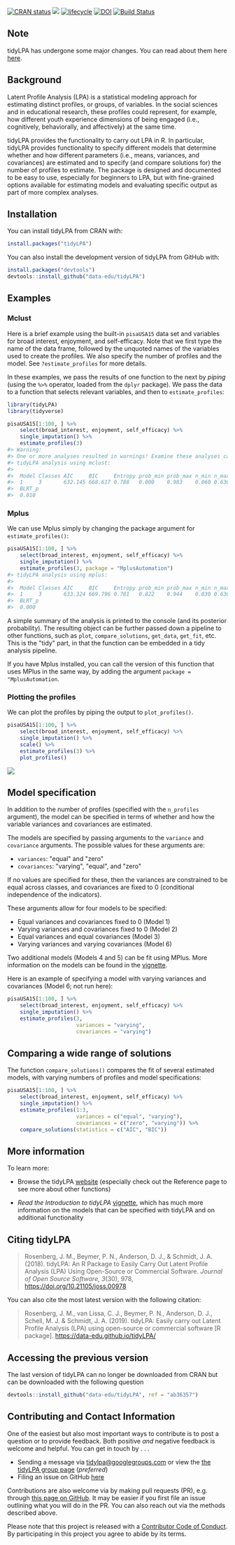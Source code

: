 
<!-- README.md is generated from README.Rmd. Please edit that file -->
[![CRAN status](https://www.r-pkg.org/badges/version/tidyLPA)](https://cran.r-project.org/package=tidyLPA) [![](https://cranlogs.r-pkg.org/badges/tidyLPA)](https://cran.r-project.org/package=tidyLPA) [![lifecycle](https://img.shields.io/badge/lifecycle-maturing-blue.svg)](https://www.tidyverse.org/lifecycle/#stable) [![DOI](http://joss.theoj.org/papers/10.21105/joss.00978/status.svg)](https://doi.org/10.21105/joss.00978) [![Build Status](https://travis-ci.org/data-edu/tidyLPA.svg?branch=master)](https://travis-ci.org/data-edu/tidyLPA)

Note
----

tidyLPA has undergone some major changes. You can read about them here [here](https://data-edu.github.io/tidyLPA/articles/introduction-to-major-changes.html).

Background
----------

Latent Profile Analysis (LPA) is a statistical modeling approach for estimating distinct profiles, or groups, of variables. In the social sciences and in educational research, these profiles could represent, for example, how different youth experience dimensions of being engaged (i.e., cognitively, behaviorally, and affectively) at the same time.

tidyLPA provides the functionality to carry out LPA in R. In particular, tidyLPA provides functionality to specify different models that determine whether and how different parameters (i.e., means, variances, and covariances) are estimated and to specify (and compare solutions for) the number of profiles to estimate. The package is designed and documented to be easy to use, especially for beginners to LPA, but with fine-grained options available for estimating models and evaluating specific output as part of more complex analyses.

Installation
------------

You can install tidyLPA from CRAN with:

``` r
install.packages("tidyLPA")
```

You can also install the development version of tidyLPA from GitHub with:

``` r
install.packages("devtools")
devtools::install_github("data-edu/tidyLPA")
```

Examples
--------

### Mclust

Here is a brief example using the built-in `pisaUSA15` data set and variables for broad interest, enjoyment, and self-efficacy. Note that we first type the name of the data frame, followed by the unquoted names of the variables used to create the profiles. We also specify the number of profiles and the model. See `?estimate_profiles` for more details.

In these examples, we pass the results of one function to the next by *piping* (using the `%>%` operator, loaded from the `dplyr` package). We pass the data to a function that selects relevant variables, and then to `estimate_profiles`:

``` r
library(tidyLPA)
library(tidyverse)
```

``` r
pisaUSA15[1:100, ] %>%
    select(broad_interest, enjoyment, self_efficacy) %>%
    single_imputation() %>%
    estimate_profiles(3)
#> Warning: 
#> One or more analyses resulted in warnings! Examine these analyses carefully: model_1_class_3
#> tidyLPA analysis using mclust: 
#> 
#>  Model Classes AIC     BIC     Entropy prob_min prob_max n_min n_max
#>  1     3       632.145 668.617 0.788   0.000    0.983    0.060 0.630
#>  BLRT_p
#>  0.010
```

### Mplus

We can use Mplus simply by changing the package argument for `estimate_profiles()`:

``` r
pisaUSA15[1:100, ] %>%
    select(broad_interest, enjoyment, self_efficacy) %>%
    single_imputation() %>%
    estimate_profiles(3, package = "MplusAutomation")
#> tidyLPA analysis using mplus: 
#> 
#>  Model Classes AIC     BIC     Entropy prob_min prob_max n_min n_max
#>  1     3       633.324 669.796 0.781   0.822    0.944    0.030 0.630
#>  BLRT_p
#>  0.000
```

A simple summary of the analysis is printed to the console (and its posterior probability). The resulting object can be further passed down a pipeline to other functions, such as `plot`, `compare_solutions`, `get_data`, `get_fit`, etc. This is the "tidy" part, in that the function can be embedded in a tidy analysis pipeline.

If you have Mplus installed, you can call the version of this function that uses MPlus in the same way, by adding the argument `package = "MplusAutomation`.

### Plotting the profiles

We can plot the profiles by piping the output to `plot_profiles()`.

``` r
pisaUSA15[1:100, ] %>%
    select(broad_interest, enjoyment, self_efficacy) %>%
    single_imputation() %>%
    scale() %>%
    estimate_profiles(3) %>% 
    plot_profiles()
```

![](man/figures/README-unnamed-chunk-6-1.png)

Model specification
-------------------

In addition to the number of profiles (specified with the `n_profiles` argument), the model can be specified in terms of whether and how the variable variances and covariances are estimated.

The models are specified by passing arguments to the `variance` and `covariance` arguments. The possible values for these arguments are:

-   `variances`: "equal" and "zero"
-   `covariances`: "varying", "equal", and "zero"

If no values are specified for these, then the variances are constrained to be equal across classes, and covariances are fixed to 0 (conditional independence of the indicators).

These arguments allow for four models to be specified:

-   Equal variances and covariances fixed to 0 (Model 1)
-   Varying variances and covariances fixed to 0 (Model 2)
-   Equal variances and equal covariances (Model 3)
-   Varying variances and varying covariances (Model 6)

Two additional models (Models 4 and 5) can be fit using MPlus. More information on the models can be found in the [vignette](https://data-edu.github.io/tidyLPA/articles/Introduction_to_tidyLPA.html).

Here is an example of specifying a model with varying variances and covariances (Model 6; not run here):

``` r
pisaUSA15[1:100, ] %>%
    select(broad_interest, enjoyment, self_efficacy) %>%
    single_imputation() %>%
    estimate_profiles(3, 
                      variances = "varying",
                      covariances = "varying")
```

Comparing a wide range of solutions
-----------------------------------

The function `compare_solutions()` compares the fit of several estimated models, with varying numbers of profiles and model specifications:

``` r
pisaUSA15[1:100, ] %>%
    select(broad_interest, enjoyment, self_efficacy) %>%
    single_imputation() %>%
    estimate_profiles(1:3, 
                      variances = c("equal", "varying"),
                      covariances = c("zero", "varying")) %>%
    compare_solutions(statistics = c("AIC", "BIC"))
```

More information
----------------

To learn more:

-   Browse the tidyLPA [website](https://data-edu.github.io/tidyLPA/) (especially check out the Reference page to see more about other functions)

-   *Read the Introduction to tidyLPA* [vignette](https://data-edu.github.io/tidyLPA/articles/Introduction_to_tidyLPA.html), which has much more information on the models that can be specified with tidyLPA and on additional functionality

Citing tidyLPA
--------------

> Rosenberg, J. M., Beymer, P. N., Anderson, D. J., & Schmidt, J. A. (2018). tidyLPA: An R Package to Easily Carry Out Latent Profile Analysis (LPA) Using Open-Source or Commercial Software. *Journal of Open Source Software, 3*(30), 978, <https://doi.org/10.21105/joss.00978>

You can also cite the most latest version with the following citation:

> Rosenberg, J. M., van Lissa, C. J., Beymer, P. N., Anderson, D. J., Schell, M. J. & Schmidt, J. A. (2019). tidyLPA: Easily carry out Latent Profile Analysis (LPA) using open-source or commercial software \[R package\]. <https://data-edu.github.io/tidyLPA/>

Accessing the previous version
------------------------------

The last version of tidyLPA can no longer be downloaded from CRAN but can be downloaded with the following question

``` r
devtools::install_github("data-edu/tidyLPA", ref = "ab36357")
```

Contributing and Contact Information
------------------------------------

One of the easiest but also most important ways to contribute is to post a question or to provide feedback. Both positive *and* negative feedback is welcome and helpful. You can get in touch by . . .

-   Sending a message via <tidylpa@googlegroups.com> or view the [the tidyLPA group page](https://groups.google.com/forum/#!forum/tidylpa) (*preferred*)
-   Filing an issue on GitHub [here](https://github.com/data-edu/tidyLPA)

Contributions are also welcome via by making pull requests (PR), e.g. through [this page on GitHub](https://github.com/data-edu/tidyLPA/pulls). It may be easier if you first file an issue outlining what you will do in the PR. You can also reach out via the methods described above.

Please note that this project is released with a [Contributor Code of Conduct](CONDUCT.md). By participating in this project you agree to abide by its terms.
